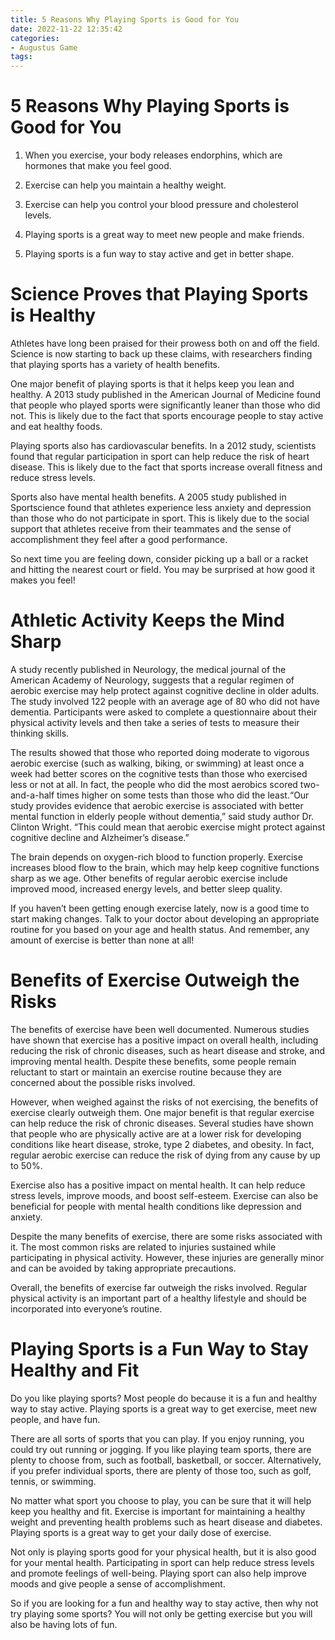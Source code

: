 ```yaml
---
title: 5 Reasons Why Playing Sports is Good for You
date: 2022-11-22 12:35:42
categories:
- Augustus Game
tags:
---
```



#  5 Reasons Why Playing Sports is Good for You

1. When you exercise, your body releases endorphins, which are hormones that make you feel good.

2. Exercise can help you maintain a healthy weight.

3. Exercise can help you control your blood pressure and cholesterol levels.

4. Playing sports is a great way to meet new people and make friends.

5. Playing sports is a fun way to stay active and get in better shape.

#  Science Proves that Playing Sports is Healthy

Athletes have long been praised for their prowess both on and off the field. Science is now starting to back up these claims, with researchers finding that playing sports has a variety of health benefits.

One major benefit of playing sports is that it helps keep you lean and healthy. A 2013 study published in the American Journal of Medicine found that people who played sports were significantly leaner than those who did not. This is likely due to the fact that sports encourage people to stay active and eat healthy foods.

Playing sports also has cardiovascular benefits. In a 2012 study, scientists found that regular participation in sport can help reduce the risk of heart disease. This is likely due to the fact that sports increase overall fitness and reduce stress levels.

Sports also have mental health benefits. A 2005 study published in Sportscience found that athletes experience less anxiety and depression than those who do not participate in sport. This is likely due to the social support that athletes receive from their teammates and the sense of accomplishment they feel after a good performance.

So next time you are feeling down, consider picking up a ball or a racket and hitting the nearest court or field. You may be surprised at how good it makes you feel!

#  Athletic Activity Keeps the Mind Sharp

A study recently published in Neurology, the medical journal of the American Academy of Neurology, suggests that a regular regimen of aerobic exercise may help protect against cognitive decline in older adults. The study involved 122 people with an average age of 80 who did not have dementia. Participants were asked to complete a questionnaire about their physical activity levels and then take a series of tests to measure their thinking skills.

The results showed that those who reported doing moderate to vigorous aerobic exercise (such as walking, biking, or swimming) at least once a week had better scores on the cognitive tests than those who exercised less or not at all. In fact, the people who did the most aerobics scored two-and-a-half times higher on some tests than those who did the least.“Our study provides evidence that aerobic exercise is associated with better mental function in elderly people without dementia,” said study author Dr. Clinton Wright. “This could mean that aerobic exercise might protect against cognitive decline and Alzheimer’s disease.”

The brain depends on oxygen-rich blood to function properly. Exercise increases blood flow to the brain, which may help keep cognitive functions sharp as we age. Other benefits of regular aerobic exercise include improved mood, increased energy levels, and better sleep quality.

If you haven’t been getting enough exercise lately, now is a good time to start making changes. Talk to your doctor about developing an appropriate routine for you based on your age and health status. And remember, any amount of exercise is better than none at all!

#  Benefits of Exercise Outweigh the Risks

The benefits of exercise have been well documented. Numerous studies have shown that exercise has a positive impact on overall health, including reducing the risk of chronic diseases, such as heart disease and stroke, and improving mental health. Despite these benefits, some people remain reluctant to start or maintain an exercise routine because they are concerned about the possible risks involved.

However, when weighed against the risks of not exercising, the benefits of exercise clearly outweigh them. One major benefit is that regular exercise can help reduce the risk of chronic diseases. Several studies have shown that people who are physically active are at a lower risk for developing conditions like heart disease, stroke, type 2 diabetes, and obesity. In fact, regular aerobic exercise can reduce the risk of dying from any cause by up to 50%.

Exercise also has a positive impact on mental health. It can help reduce stress levels, improve moods, and boost self-esteem. Exercise can also be beneficial for people with mental health conditions like depression and anxiety.

Despite the many benefits of exercise, there are some risks associated with it. The most common risks are related to injuries sustained while participating in physical activity. However, these injuries are generally minor and can be avoided by taking appropriate precautions.

Overall, the benefits of exercise far outweigh the risks involved. Regular physical activity is an important part of a healthy lifestyle and should be incorporated into everyone’s routine.

#  Playing Sports is a Fun Way to Stay Healthy and Fit

Do you like playing sports? Most people do because it is a fun and healthy way to stay active. Playing sports is a great way to get exercise, meet new people, and have fun.

There are all sorts of sports that you can play. If you enjoy running, you could try out running or jogging. If you like playing team sports, there are plenty to choose from, such as football, basketball, or soccer. Alternatively, if you prefer individual sports, there are plenty of those too, such as golf, tennis, or swimming.

No matter what sport you choose to play, you can be sure that it will help keep you healthy and fit. Exercise is important for maintaining a healthy weight and preventing health problems such as heart disease and diabetes. Playing sports is a great way to get your daily dose of exercise.

Not only is playing sports good for your physical health, but it is also good for your mental health. Participating in sport can help reduce stress levels and promote feelings of well-being. Playing sport can also help improve moods and give people a sense of accomplishment.

So if you are looking for a fun and healthy way to stay active, then why not try playing some sports? You will not only be getting exercise but you will also be having lots of fun.